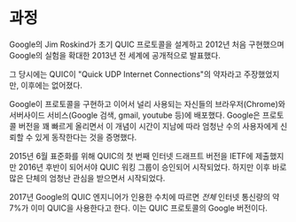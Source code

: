 <!--
# Process

The initial QUIC protocol was designed by Jim Roskind at Google and was
initially implemented in 2012, announced publicly to the world in 2013 when
Google's experimentation broadened.

Back then, QUIC was still claimed to be an acronym for "Quick UDP Internet
Connections", but that has been dropped since then.

Google implemented the protocol and subsequently deployed it both in their
widely used browser (Chrome) and in their widely used server-side services
(Google search, gmail, youtube and more). They iterated protocol versions
fairly quickly and over time they proved the concept to work reliably for a
vast portion of users.

In June 2015, the first internet draft for QUIC was sent to the IETF for
standardization, but it took until late 2016 for a QUIC working group to
get approved and started. But then it took off immediately with a high degree
of interest from many parties.

In 2017, numbers quoted by QUIC engineers at Google mentioned that around 7%
of *all* Internet traffic were already using this protocol. The Google version
of the protocol.
-->

# 과정

Google의 Jim Roskind가 초기 QUIC 프로토콜을 설계하고 2012년 처음 구현했으며
Google의 실험을 확대한 2013년 전 세계에 공개적으로 발표했다.

그 당시에는 QUIC이 "Quick UDP Internet Connections"의 약자라고 주장했었지만,
이후에는 없어졌다.

Google이 프로토콜을 구현하고 이어서 널리 사용되는 자신들의 브라우저(Chrome)와
서버사이드 서비스(Google 검색, gmail, youtube 등)에 배포했다. Google은 프로토콜 버전을
꽤 빠르게 올리면서 이 개념이 시간이 지남에 따라 엄청난 수의 사용자에게 신뢰할 수 있게
동작한다는 것을 증명했다.

2015년 6월 표준화를 위해 QUIC의 첫 번째 인터넷 드래프트 버전을 IETF에 제출했지만 2016년
후반이 되어서야 QUIC 워킹 그룹이 승인되어 시작되었다. 하지만 이후 바로 많은 단체의
엄청난 관심을 받으면서 시작되었다.

2017년 Google의 QUIC 엔지니어가 인용한 수치에 따르면 *전체* 인터넷 통신량의
약 7%가 이미 QUIC을 사용한다고 한다. 이는 QUIC 프로토콜의 Google 버전이다.
